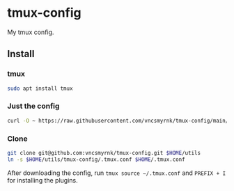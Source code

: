 # tmux-config

My tmux config.

## Install

### tmux

```bash
sudo apt install tmux
```

### Just the config

```bash
curl -O ~ https://raw.githubusercontent.com/vncsmyrnk/tmux-config/main/.tmux.conf
```

### Clone

```bash
git clone git@github.com:vncsmyrnk/tmux-config.git $HOME/utils
ln -s $HOME/utils/tmux-config/.tmux.conf $HOME/.tmux.conf
```

After downloading the config, run `tmux source ~/.tmux.conf` and `PREFIX + I` for installing the plugins.

